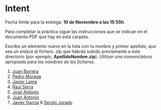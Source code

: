 Intent
======

Fecha límite para la entrega: **10 de Noviembre a las 15:55h**


Para completar la práctica sigue las instrucciones que se indican en el documento PDF que hay en esta carpeta.


Escribe un elemento nuevo en la lista con tu nombre y primer apellido, que sea un enlace al fichero .zip que habrás subido previamente a este directorio (por ejemplo, **ApellidoNombre.zip**). *Utilizar una nomenclatura apropiada para los nombres de los ficheros*.

1. [Juan Barrera](https://github.com/franlu/Programacion-Moviles/blob/main/Tema2/Practicas/p1-Intent/JuanBarrera_Tema2Ejercicios.zip)
2. [Pedro Moraga](https://github.com/franlu/Programacion-Moviles/blob/main/Tema2/Practicas/p1-Intent/Pedro_Moraga_EjerciciosT2.zip)
3. [Javier Lama](https://github.com/franlu/Programacion-Moviles/blob/main/Tema2/Practicas/p1-Intent/Practica1_JavierLama.zip)
4. [Raul Serra](https://github.com/franlu/Programacion-Moviles/blob/main/Tema2/Practicas/p1-Intent/Practica1_RaulAntonioSerra.zip)
5. [Jose Antonio](https://github.com/franlu/Programacion-Moviles/blob/main/Tema2/Practicas/p1-Intent/Practica1T2_JoseAntonio.zip)
6. [Juan Antonio](https://github.com/franlu/Programacion-Moviles/blob/main/Tema2/Practicas/p1-Intent/Practica_JuanAntonio.zip)
6. [Javier Garcia](https://github.com/franlu/Programacion-Moviles/blob/main/Tema2/Practicas/p1-Intent/Practica1_JavierGarcia.rar) 
6.[Sergio Jurado](https://github.com/franlu/Programacion-Moviles/blob/main/Tema2/Practicas/p1-Intent/Practica_SergioJuradoTrillo.zip)
